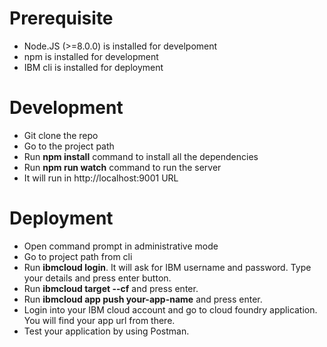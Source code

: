 # Prerequisite

- Node.JS (>=8.0.0) is installed for develpoment
- npm is installed for development
- IBM cli is installed for deployment

# Development

- Git clone the repo
- Go to the project path
- Run **npm install** command to install all the dependencies
- Run **npm run watch** command to run the server
- It will run in http://localhost:9001 URL

# Deployment

- Open command prompt in administrative mode
- Go to project path from cli
- Run **ibmcloud login**. It will ask for IBM username and password. Type your details and press enter button.
- Run **ibmcloud target --cf** and press enter.
- Run **ibmcloud app push your-app-name** and press enter.
- Login into your IBM cloud account and go to cloud foundry application. You will find your app url from there.
- Test your application by using Postman.
